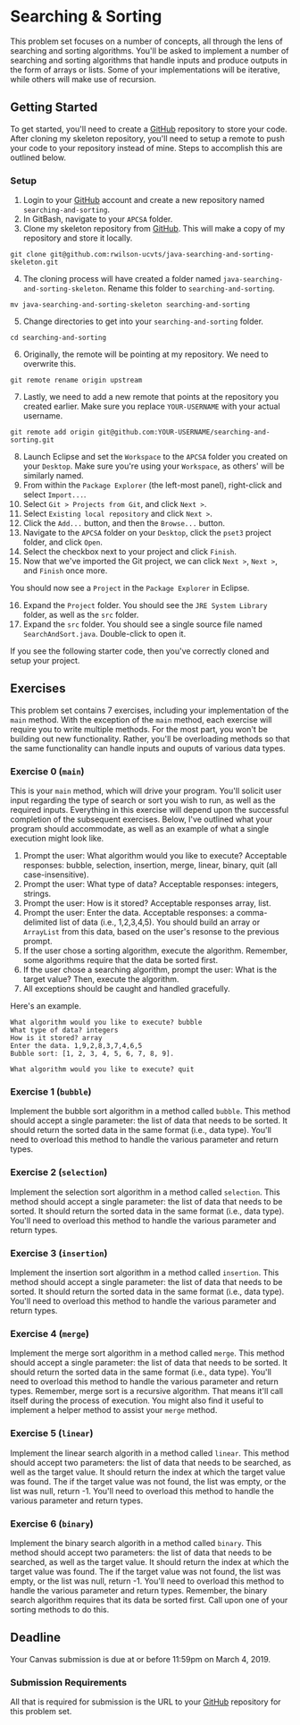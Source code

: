 # Searching & Sorting

This problem set focuses on a number of concepts, all through the lens of searching and sorting algorithms. You'll be asked to implement a number of searching and sorting algorithms that handle inputs and produce outputs in the form of arrays or lists. Some of your implementations will be iterative, while others will make use of recursion.

## Getting Started

To get started, you'll need to create a [GitHub](https://github.com/) repository to store your code. After cloning my skeleton repository, you'll need to setup a remote to push your code to your repository instead of mine. Steps to accomplish this are outlined below.

### Setup

01. Login to your [GitHub](https://github.com/) account and create a new repository named `searching-and-sorting`.
02. In GitBash, navigate to your `APCSA` folder.
03. Clone my skeleton repository from [GitHub](https://github.com/). This will make a copy of my repository and store it locally.
```
git clone git@github.com:rwilson-ucvts/java-searching-and-sorting-skeleton.git
```
04. The cloning process will have created a folder named `java-searching-and-sorting-skeleton`. Rename this folder to `searching-and-sorting`.
```
mv java-searching-and-sorting-skeleton searching-and-sorting
```
05. Change directories to get into your `searching-and-sorting` folder.
```
cd searching-and-sorting
```
06. Originally, the remote will be pointing at my repository. We need to overwrite this.
```
git remote rename origin upstream
```
07. Lastly, we need to add a new remote that points at the repository you created earlier. Make sure you replace `YOUR-USERNAME` with your actual username.
```
git remote add origin git@github.com:YOUR-USERNAME/searching-and-sorting.git
```
08. Launch Eclipse and set the `Workspace` to the `APCSA` folder you created on your `Desktop`. Make sure you're using your `Workspace`, as others' will be similarly named.
09. From within the `Package Explorer` (the left-most panel), right-click and select `Import...`.
10. Select `Git > Projects from Git`, and click `Next >`.
11. Select `Existing local repository` and click `Next >`.
12. Click the `Add...` button, and then the `Browse...` button.
13. Navigate to the `APCSA` folder on your `Desktop`, click the `pset3` project folder, and click `Open`.
14. Select the checkbox next to your project and click `Finish`.
15. Now that we've imported the Git project, we can click `Next >`, `Next >`, and `Finish` once more.

You should now see a `Project` in the `Package Explorer` in Eclipse.

16. Expand the `Project` folder. You should see the `JRE System Library` folder, as well as the `src` folder.
17. Expand the `src` folder. You should see a single source file named `SearchAndSort.java`. Double-click to open it.

If you see the following starter code, then you've correctly cloned and setup your project.

## Exercises

This problem set contains 7 exercises, including your implementation of the `main` method. With the exception of the `main` method, each exercise will require you to write multiple methods. For the most part, you won't be building out new functionality. Rather, you'll be overloading methods so that the same functionality can handle inputs and ouputs of various data types.

### Exercise 0 (`main`)

This is your `main` method, which will drive your program. You'll solicit user input regarding the type of search or sort you wish to run, as well as the required inputs. Everything in this exercise will depend upon the successful completion of the subsequent exercises. Below, I've outlined what your program should accommodate, as well as an example of what a single execution might look like.

1. Prompt the user: What algorithm would you like to execute? Acceptable responses: bubble, selection, insertion, merge, linear, binary, quit (all case-insensitive).
2. Prompt the user: What type of data? Acceptable responses: integers, strings.
3. Prompt the user: How is it stored? Acceptable responses array, list.
4. Prompt the user: Enter the data. Acceptable responses: a comma-delimited list of data (i.e., 1,2,3,4,5). You should build an array or `ArrayList` from this data, based on the user's resonse to the previous prompt.
5. If the user chose a sorting algorithm, execute the algorithm. Remember, some algorithms require that the data be sorted first.
6. If the user chose a searching algorithm, prompt the user: What is the target value? Then, execute the algorithm.
7. All exceptions should be caught and handled gracefully.

Here's an example.

```
What algorithm would you like to execute? bubble
What type of data? integers
How is it stored? array
Enter the data. 1,9,2,8,3,7,4,6,5
Bubble sort: [1, 2, 3, 4, 5, 6, 7, 8, 9].

What algorithm would you like to execute? quit
```

### Exercise 1 (`bubble`)

Implement the bubble sort algorithm in a method called `bubble`. This method should accept a single parameter: the list of data that needs to be sorted. It should return the sorted data in the same format (i.e., data type). You'll need to overload this method to handle the various parameter and return types.

### Exercise 2 (`selection`)

Implement the selection sort algorithm in a method called `selection`. This method should accept a single parameter: the list of data that needs to be sorted. It should return the sorted data in the same format (i.e., data type). You'll need to overload this method to handle the various parameter and return types.

### Exercise 3 (`insertion`)

Implement the insertion sort algorithm in a method called `insertion`. This method should accept a single parameter: the list of data that needs to be sorted. It should return the sorted data in the same format (i.e., data type). You'll need to overload this method to handle the various parameter and return types.

### Exercise 4 (`merge`)

Implement the merge sort algorithm in a method called `merge`. This method should accept a single parameter: the list of data that needs to be sorted. It should return the sorted data in the same format (i.e., data type). You'll need to overload this method to handle the various parameter and return types. Remember, merge sort is a recursive algorithm. That means it'll call itself during the process of execution. You might also find it useful to implement a helper method to assist your `merge` method.

### Exercise 5 (`linear`)

Implement the linear search algorith in a method called `linear`. This method should accept two parameters: the list of data that needs to be searched, as well as the target value. It should return the index at which the target value was found. The if the target value was not found, the list was empty, or the list was null, return -1. You'll need to overload this method to handle the various parameter and return types.

### Exercise 6 (`binary`)

Implement the binary search algorith in a method called `binary`. This method should accept two parameters: the list of data that needs to be searched, as well as the target value. It should return the index at which the target value was found. The if the target value was not found, the list was empty, or the list was null, return -1. You'll need to overload this method to handle the various parameter and return types. Remember, the binary search algorithm requires that its data be sorted first. Call upon one of your sorting methods to do this.

## Deadline

Your Canvas submission is due at or before 11:59pm on March 4, 2019.

### Submission Requirements

All that is required for submission is the URL to your [GitHub](https://github.com/) repository for this problem set.
